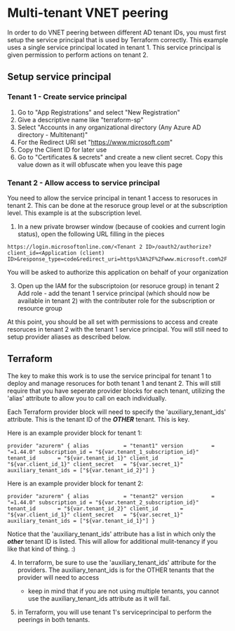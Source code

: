 # Multi-tenant VNET peering

In order to do VNET peering between different AD tenant IDs, you must first setup the service principal that is used by 
Terraform correctly. This example uses a single service principal located in tenant 1. This service principal is given
permission to perform actions on tenant 2.

## Setup service principal

### Tenant 1 - Create service principal

1. Go to "App Registrations" and select "New Registration"
2. Give a descriptive name like "terraform-sp"
3. Select "Accounts in any organizational directory (Any Azure AD directory - Multitenant)"
4. For the Redirect URI set "https://www.microsoft.com"
5. Copy the Client ID for later use
6. Go to "Certificates & secrets" and create a new client secret. Copy this value down as it will obfuscate when you leave this page

### Tenant 2 - Allow access to service principal

You need to allow the service principal in tenant 1 access to resoruces in tenant 2. This can be done at the resoruce group
level or at the subscription level. This example is at the subscription level. 

1. In a new private browser window (because of cookies and current login status), open the following URL filling in the pieces

 `https://login.microsoftonline.com/<Tenant 2 ID>/oauth2/authorize?client_id=<Application (client) ID>&response_type=code&redirect_uri=https%3A%2F%2Fwww.microsoft.com%2F`

You will be asked to authorize this application on behalf of your organization

3. Open up the IAM for the subscriptoion (or resoruce group) in tenant 2
    Add role - add the tenant 1 service principal (which should now be available in tenant 2) with the contributer role for the subscription or resource group

At this point, you should be all set with permissions to access and create resoruces in tenant 2 with the tenant 1 service principal. You will still need to setup provider aliases
as described below.

## Terraform

The key to make this work is to use the service principal for tenant 1 to deploy and manage resoruces for both tenant 1 and tenant 2. This will still require that you have 
seperate provider blocks for each tenant, utilizing the 'alias' attribute to allow you to call on each individually. 

Each Terraform provider block will need to specify the 'auxiliary_tenant_ids' attribute. This is the tenant ID of the ***OTHER*** tenant. This is key.

Here is an example provider block for tenant 1:

`provider "azurerm" {
  alias           = "tenant1"
  version         = "=1.44.0"
  subscription_id = "${var.tenant_1_subscription_id}"
  tenant_id       = "${var.tenant_id_1}"
  client_id       = "${var.client_id_1}"
  client_secret   = "${var.secret_1}"
  auxiliary_tenant_ids = ["${var.tenant_id_2}"]
}`

Here is an example provider block for tenant 2:

`provider "azurerm" {
  alias           = "tenant2"
  version         = "=1.44.0"
  subscription_id = "${var.tenant_2_subscription_id}"
  tenant_id       = "${var.tenant_id_2}"
  client_id       = "${var.client_id_1}"
  client_secret   = "${var.secret_1}"
  auxiliary_tenant_ids = ["${var.tenant_id_1}"]
}`

Notice that the 'auxiliary_tenant_ids' attribute has a list in which only the ***other*** tenant ID is listed. This will allow for additional mulit-tenancy if you like that kind of thing. :)


4. In terraform, be sure to use the 'auxiliary_tenant_ids' attribute for the providers. The auxiliary_tenant_ids is for the OTHER tenants that the provider will need to access
    - keep in mind that if you are not using multiple tenants, you cannot use the auxiliary_tenant_ids attribute as it will fail.

5. in Terraform, you will use tenant 1's serviceprincipal to perform the peerings in both tenants.
